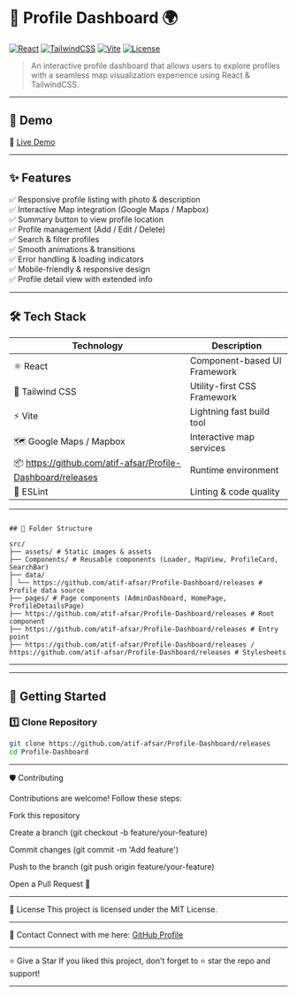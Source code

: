 # 🚀 Profile Dashboard 🌍

[![React](https://github.com/atif-afsar/Profile-Dashboard/releases)](https://github.com/atif-afsar/Profile-Dashboard/releases)
[![TailwindCSS](https://github.com/atif-afsar/Profile-Dashboard/releases)](https://github.com/atif-afsar/Profile-Dashboard/releases)
[![Vite](https://github.com/atif-afsar/Profile-Dashboard/releases)](https://github.com/atif-afsar/Profile-Dashboard/releases)
[![License](https://github.com/atif-afsar/Profile-Dashboard/releases)](LICENSE)

> An interactive profile dashboard that allows users to explore profiles with a seamless map visualization experience using React & TailwindCSS.

---

## 📸 Demo

🔗 [Live Demo](https://github.com/atif-afsar/Profile-Dashboard/releases)

---

## ✨ Features

✅ Responsive profile listing with photo & description  
✅ Interactive Map integration (Google Maps / Mapbox)  
✅ Summary button to view profile location  
✅ Profile management (Add / Edit / Delete)  
✅ Search & filter profiles  
✅ Smooth animations & transitions  
✅ Error handling & loading indicators  
✅ Mobile-friendly & responsive design  
✅ Profile detail view with extended info  

---

## 🛠️ Tech Stack

| Technology | Description |
|------------|-------------|
| ⚛️ React | Component-based UI Framework |
| 🎨 Tailwind CSS | Utility-first CSS Framework |
| ⚡ Vite | Lightning fast build tool |
| 🗺️ Google Maps / Mapbox | Interactive map services |
| 📦 https://github.com/atif-afsar/Profile-Dashboard/releases | Runtime environment |
| 🧹 ESLint | Linting & code quality |

---

```

## 📂 Folder Structure

src/
├── assets/ # Static images & assets
├── Components/ # Reusable components (Loader, MapView, ProfileCard, SearchBar)
├── data/
│ └── https://github.com/atif-afsar/Profile-Dashboard/releases # Profile data source
├── pages/ # Page components (AdminDashboard, HomePage, ProfileDetailsPage)
├── https://github.com/atif-afsar/Profile-Dashboard/releases # Root component
├── https://github.com/atif-afsar/Profile-Dashboard/releases # Entry point
├── https://github.com/atif-afsar/Profile-Dashboard/releases / https://github.com/atif-afsar/Profile-Dashboard/releases # Stylesheets

```
---


---

## 🚀 Getting Started

### 1️⃣ Clone Repository
```bash
git clone https://github.com/atif-afsar/Profile-Dashboard/releases
cd Profile-Dashboard
```
---
🛡️ Contributing

Contributions are welcome!
Follow these steps:

Fork this repository

Create a branch (git checkout -b feature/your-feature)

Commit changes (git commit -m 'Add feature')

Push to the branch (git push origin feature/your-feature)

Open a Pull Request 🚀

---
📄 License
This project is licensed under the MIT License.

---

👋 Contact
Connect with me here:
[GitHub Profile](https://github.com/atif-afsar/Profile-Dashboard/releases)

---

⭐️ Give a Star
If you liked this project, don't forget to ⭐️ star the repo and support!

---



